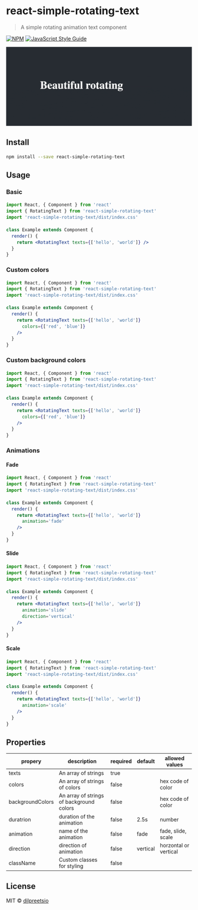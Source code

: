 # react-simple-rotating-text

> A simple rotating animation text component

[![NPM](https://img.shields.io/npm/v/react-simple-rotating-text.svg)](https://www.npmjs.com/package/react-simple-rotating-text) [![JavaScript Style Guide](https://img.shields.io/badge/code_style-standard-brightgreen.svg)](https://standardjs.com)

![Demo gif](https://raw.githubusercontent.com/dilpreetsio/react-simple-rotating-text/main/demo.gif)

## Install

```bash
npm install --save react-simple-rotating-text
```

## Usage

### Basic

```jsx
import React, { Component } from 'react'
import { RotatingText } from 'react-simple-rotating-text'
import 'react-simple-rotating-text/dist/index.css'

class Example extends Component {
  render() {
    return <RotatingText texts={['hello', 'world']} />
  }
}
```

### Custom colors

```jsx
import React, { Component } from 'react'
import { RotatingText } from 'react-simple-rotating-text'
import 'react-simple-rotating-text/dist/index.css'

class Example extends Component {
  render() {
    return <RotatingText texts={['hello', 'world']}
      colors={['red', 'blue']}
    />
  }
}
```

### Custom background colors

```jsx
import React, { Component } from 'react'
import { RotatingText } from 'react-simple-rotating-text'
import 'react-simple-rotating-text/dist/index.css'

class Example extends Component {
  render() {
    return <RotatingText texts={['hello', 'world']}
      colors={['red', 'blue']}
    />
  }
}
```

### Animations

#### Fade

```jsx
import React, { Component } from 'react'
import { RotatingText } from 'react-simple-rotating-text'
import 'react-simple-rotating-text/dist/index.css'

class Example extends Component {
  render() {
    return <RotatingText texts={['hello', 'world']}
      animation='fade'
    />
  }
}
```

#### Slide

```jsx
import React, { Component } from 'react'
import { RotatingText } from 'react-simple-rotating-text'
import 'react-simple-rotating-text/dist/index.css'

class Example extends Component {
  render() {
    return <RotatingText texts={['hello', 'world']}
      animation='slide'
      direction='vertical'
    />
  }
}
```

#### Scale

```jsx
import React, { Component } from 'react'
import { RotatingText } from 'react-simple-rotating-text'
import 'react-simple-rotating-text/dist/index.css'

class Example extends Component {
  render() {
    return <RotatingText texts={['hello', 'world']}
      animation='scale'
    />
  }
}
```

## Properties

| propery   | description                | required | default  | allowed values        |
| --------- | -------------------------- | -------- | -------- | --------------------- |
| texts     | An array of strings        | true     |          |                       |
| colors     | An array of strings of colors       | false    |          | hex code of color     |
| backgroundColors     | An array of strings of background colors       | false    |          | hex code of color     |
| duratrion | duration of the animation  | false    | 2.5s     | number                |
| animation | name of the animation      | false    | fade     | fade, slide, scale |
| direction | direction of animation     | false    | vertical | horzontal or vertical |
| className | Custom classes for styling | false    |          |

## License

MIT © [dilpreetsio](https://github.com/dilpreetsio)
